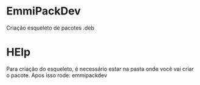 # EmmiPackDev
Criação esqueleto de pacotes .deb

# HElp
Para criação do esqueleto, é necessário estar na pasta onde você vai criar o pacote.
Apos isso rode: emmipackdev
